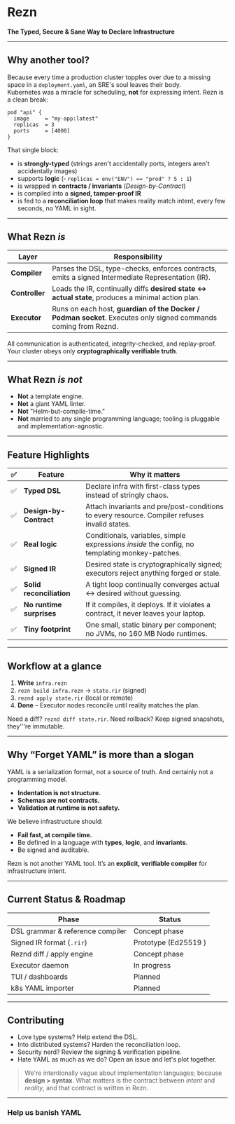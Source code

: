 # Rezn
**The Typed, Secure & Sane Way to Declare Infrastructure**  

---

## Why another tool?

Because every time a production cluster topples over due to a missing space in a `deployment.yaml`, an SRE's soul leaves their body.  
Kubernetes was a miracle for scheduling, **not** for expressing intent.
Rezn is a clean break:

```
pod "api" {
  image     = "my-app:latest"
  replicas  = 3
  ports     = [4000]
}
````

That single block:

* is **strongly-typed** (strings aren't accidentally ports, integers aren't accidentally images)
* supports **logic** (‐ `replicas = env("ENV") == "prod" ? 5 : 1`)
* is wrapped in **contracts / invariants** (*Design-by-Contract*)
* is compiled into a **signed, tamper-proof IR**
* is fed to a **reconciliation loop** that makes reality match intent, every few seconds, no YAML in sight.

---

## What Rezn *is*

| Layer                | Responsibility                                                                                                  |
| -------------------- | --------------------------------------------------------------------------------------------------------------- |
| **Compiler**    | Parses the DSL, type-checks, enforces contracts, emits a signed Intermediate Representation (IR).               |
| **Controller**  | Loads the IR, continually diffs **desired state ↔ actual state**, produces a minimal action plan.               |
| **Executor** | Runs on each host, **guardian of the Docker / Podman socket**. Executes only signed commands coming from Reznd. |

All communication is authenticated, integrity-checked, and replay-proof.
Your cluster obeys only **cryptographically verifiable truth**.

---

## What Rezn *is not*

* **Not** a template engine.
* **Not** a giant YAML linter.
* **Not** "Helm-but-compile-time."
* **Not** married to any single programming language; tooling is pluggable and implementation-agnostic.

---

## Feature Highlights

| ✅                        | Feature                                                                                          | Why it matters |
| ------------------------ | ------------------------------------------------------------------------------------------------ | -------------- |
| ✅ | **Typed DSL**            | Declare infra with first-class types instead of stringly chaos.                                  |                |
| ✅ | **Design-by-Contract**   | Attach invariants and pre/post-conditions to every resource. Compiler refuses invalid states.    |                |
| ✅ | **Real logic**           | Conditionals, variables, simple expressions  *inside* the config, no templating monkey-patches. |                |
| ✅ | **Signed IR**            | Desired state is cryptographically signed; executors reject anything forged or stale.            |                |
| ✅ | **Solid reconciliation** | A tight loop continually converges actual ↔ desired without guessing.                            |                |
| ✅ | **No runtime surprises** | If it compiles, it deploys. If it violates a contract, it never leaves your laptop.              |                |
| ✅ | **Tiny footprint**       | One small, static binary per component; no JVMs, no 160 MB Node runtimes.                        |                |

---

## Workflow at a glance

1. **Write** `infra.rezn`
2. `rezn build infra.rezn` → `state.rir` (signed)
3. `reznd apply state.rir` (local or remote)
4. **Done** – Executor nodes reconcile until reality matches the plan.

Need a diff? `reznd diff state.rir`.
Need rollback? Keep signed snapshots, they'’'re immutable.

---

## Why “**Forget YAML**” is more than a slogan

YAML is a serialization format, not a source of truth.
And certainly not a programming model.

* **Indentation is not structure.**
* **Schemas are not contracts.**
* **Validation at runtime is not safety.**

We believe infrastructure should:

* **Fail fast, at compile time.**
* Be defined in a language with **types**, **logic**, and **invariants**.
* Be signed and auditable.

Rezn is not another YAML tool.
It’s an **explicit, verifiable compiler** for infrastructure intent.

---

## Current Status & Roadmap

| Phase                            | Status                 |
| -------------------------------- | ---------------------- |
| DSL grammar & reference compiler | Concept phase          |
| Signed IR format (`.rir`)        | Prototype (Ed25519  )  |
| Reznd diff / apply engine        | Concept phase          |
| Executor daemon                  | In progress            |
| TUI / dashboards                 | Planned                |
| k8s YAML importer                | Planned                |

---

## Contributing

* Love type systems? Help extend the DSL.
* Into distributed systems? Harden the reconciliation loop.
* Security nerd? Review the signing & verification pipeline.
* Hate YAML as much as we do? Open an issue and let's plot together.

> We're intentionally vague about implementation languages; because **design > syntax**.
> What matters is the contract between *intent* and *reality*, and that contract is written in Rezn.

---

### Help us banish YAML
